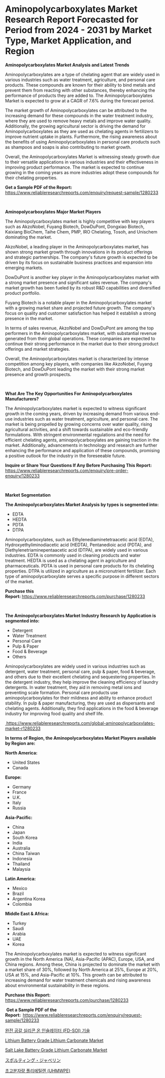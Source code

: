 <p><h1>Aminopolycarboxylates Market Research Report Forecasted for Period from 2024 -  2031 by Market Type, Market Application, and Region</h1></p><p><strong>Aminopolycarboxylates Market Analysis and Latest Trends</strong></p>
<p><p>Aminopolycarboxylates are a type of chelating agent that are widely used in various industries such as water treatment, agriculture, and personal care products. These compounds are known for their ability to bind metals and prevent them from reacting with other substances, thereby enhancing the performance of products they are added to. The Aminopolycarboxylates Market is expected to grow at a CAGR of 7.6% during the forecast period.</p><p>The market growth of Aminopolycarboxylates can be attributed to the increasing demand for these compounds in the water treatment industry, where they are used to remove heavy metals and improve water quality. Additionally, the growing agricultural sector is driving the demand for Aminopolycarboxylates as they are used as chelating agents in fertilizers to improve nutrient uptake in plants. Furthermore, the rising awareness about the benefits of using Aminopolycarboxylates in personal care products such as shampoos and soaps is also contributing to market growth.</p><p>Overall, the Aminopolycarboxylates Market is witnessing steady growth due to their versatile applications in various industries and their effectiveness in improving product performance. The market is expected to continue growing in the coming years as more industries adopt these compounds for their chelating properties.</p></p>
<p><strong>Get a Sample PDF of the Report:&nbsp;</strong> <a href="https://www.reliableresearchreports.com/enquiry/request-sample/1280233">https://www.reliableresearchreports.com/enquiry/request-sample/1280233</a></p>
<p>&nbsp;</p>
<p><strong>Aminopolycarboxylates Major Market Players</strong></p>
<p><p>The Aminopolycarboxylates market is highly competitive with key players such as AkzoNobel, Fuyang Biotech, DowDuPont, Dongxiao Biotech, Kaixiang BioChem, Taihe Chem, PMP, IRO Chelating, Tosoh, and Unischem dominating the market.</p><p>AkzoNobel, a leading player in the Aminopolycarboxylates market, has shown strong market growth through innovations in its product offerings and strategic partnerships. The company's future growth is expected to be driven by its focus on sustainable business practices and expansion into emerging markets.</p><p>DowDuPont is another key player in the Aminopolycarboxylates market with a strong market presence and significant sales revenue. The company's market growth has been fueled by its robust R&D capabilities and diversified product portfolio.</p><p>Fuyang Biotech is a notable player in the Aminopolycarboxylates market with a growing market share and projected future growth. The company's focus on quality and customer satisfaction has helped it establish a strong presence in the market.</p><p>In terms of sales revenue, AkzoNobel and DowDuPont are among the top performers in the Aminopolycarboxylates market, with substantial revenue generated from their global operations. These companies are expected to continue their strong performance in the market due to their strong product offerings and market strategies.</p><p>Overall, the Aminopolycarboxylates market is characterized by intense competition among key players, with companies like AkzoNobel, Fuyang Biotech, and DowDuPont leading the market with their strong market presence and growth prospects.</p></p>
<p>&nbsp;</p>
<p><strong>What Are The Key Opportunities For Aminopolycarboxylates Manufacturers?</strong></p>
<p><p>The Aminopolycarboxylates market is expected to witness significant growth in the coming years, driven by increasing demand from various end-use industries such as water treatment, agriculture, and personal care. The market is being propelled by growing concerns over water quality, rising agricultural activities, and a shift towards sustainable and eco-friendly formulations. With stringent environmental regulations and the need for efficient chelating agents, aminopolycarboxylates are gaining traction in the market. Additionally, advancements in technology and research are further enhancing the performance and application of these compounds, promising a positive outlook for the industry in the foreseeable future.</p></p>
<p><strong>Inquire or Share Your Questions If Any Before Purchasing This Report:</strong> <a href="https://www.reliableresearchreports.com/enquiry/pre-order-enquiry/1280233">https://www.reliableresearchreports.com/enquiry/pre-order-enquiry/1280233</a></p>
<p>&nbsp;</p>
<p><strong>Market Segmentation</strong></p>
<p><strong>The Aminopolycarboxylates Market Analysis by types is segmented into:</strong></p>
<p><ul><li>EDTA</li><li>HEDTA</li><li>PDTA</li><li>DTPA</li></ul></p>
<p><p>Aminopolycarboxylates, such as Ethylenediaminetetraacetic acid (EDTA), Hydroxyethyliminodiacetic acid (HEDTA), Pentanedioic acid (PDTA), and Diethylenetriaminepentaacetic acid (DTPA), are widely used in various industries. EDTA is commonly used in cleaning products and water treatment. HEDTA is used as a chelating agent in agriculture and pharmaceuticals. PDTA is used in personal care products for its chelating properties. DTPA is utilized in agriculture as a micronutrient fertilizer. Each type of aminopolycarboxylate serves a specific purpose in different sectors of the market.</p></p>
<p><strong>Purchase this Report:&nbsp;</strong><a href="https://www.reliableresearchreports.com/purchase/1280233">https://www.reliableresearchreports.com/purchase/1280233</a></p>
<p>&nbsp;</p>
<p><strong>The Aminopolycarboxylates Market Industry Research by Application is segmented into:</strong></p>
<p><ul><li>Detergent</li><li>Water Treatment</li><li>Personal Care</li><li>Pulp & Paper</li><li>Food & Beverage</li><li>Others</li></ul></p>
<p><p>Aminopolycarboxylates are widely used in various industries such as detergent, water treatment, personal care, pulp & paper, food & beverage, and others due to their excellent chelating and sequestering properties. In the detergent industry, they help improve the cleaning efficiency of laundry detergents. In water treatment, they aid in removing metal ions and preventing scale formation. Personal care products use aminopolycarboxylates for their mildness and ability to enhance product stability. In pulp & paper manufacturing, they are used as dispersants and chelating agents. Additionally, they find applications in the food & beverage industry for improving food quality and shelf life.</p></p>
<p><a href="https://www.reliableresearchreports.com/global-aminopolycarboxylates-market-r1280233">&nbsp;https://www.reliableresearchreports.com/global-aminopolycarboxylates-market-r1280233</a></p>
<p><strong>In terms of Region, the Aminopolycarboxylates Market Players available by Region are:</strong></p>
<p>
    <p> <strong> North America: </strong>
        <ul>
            <li>United States</li>
            <li>Canada</li>
        </ul>
        </p> 
    <p> <strong> Europe: </strong>
        <ul>
            <li>Germany</li>
            <li>France</li>
            <li>U.K.</li>
            <li>Italy</li>
            <li>Russia</li>
        </ul>
        </p> 
    <p> <strong> Asia-Pacific: </strong>
        <ul>
            <li>China</li>
            <li>Japan</li>
            <li>South Korea</li>
            <li>India</li>
            <li>Australia</li>
            <li>China Taiwan</li>
            <li>Indonesia</li>
            <li>Thailand</li>
            <li>Malaysia</li>
        </ul>
        </p> 
    <p> <strong> Latin America: </strong>
        <ul>
            <li>Mexico</li>
            <li>Brazil</li>
            <li>Argentina Korea</li>
            <li>Colombia</li>
        </ul>
        </p> 
    <p> <strong> Middle East & Africa: </strong>
        <ul>
            <li>Turkey</li>
            <li>Saudi</li>
            <li>Arabia</li>
            <li>UAE</li>
            <li>Korea</li>
        </ul>
    </p>
    </p>
<p><p>The Aminopolycarboxylates market is expected to witness significant growth in the North America (NA), Asia-Pacific (APAC), Europe, USA, and China regions. Among these, China is projected to dominate the market with a market share of 30%, followed by North America at 25%, Europe at 20%, USA at 15%, and Asia-Pacific at 10%. This growth can be attributed to increasing demand for water treatment chemicals and rising awareness about environmental sustainability in these regions.</p></p>
<p><strong>Purchase this Report: </strong><a href="https://www.reliableresearchreports.com/purchase/1280233">https://www.reliableresearchreports.com/purchase/1280233</a></p>
<p>&nbsp;<strong>Get a Sample PDF of the Report:&nbsp;&nbsp;</strong><a href="https://www.reliableresearchreports.com/enquiry/request-sample/1280233">https://www.reliableresearchreports.com/enquiry/request-sample/1280233</a></p>
<p><strong></strong></p>
<p><p><a href="https://github.com/romeshmittrochakma11/Market-Research-Report-List-1/blob/main/826715889868.md">완전 공갈 실리콘 온 인슐레이터 (FD-SOI) 기술</a></p><p><a href="https://github.com/maudAbbott7/Market-Research-Report-List-1/blob/main/lithium-battery-grade-lithium-carbonate-market.md">Lithium Battery Grade Lithium Carbonate Market</a></p><p><a href="https://github.com/mancsybtousav/Market-Research-Report-List-2/blob/main/salt-lake-battery-grade-lithium-carbonate-market.md">Salt Lake Battery Grade Lithium Carbonate Market</a></p><p><a href="https://github.com/efcvopdgkdx128/Market-Research-Report-List-2/blob/main/881424298404.md">スポルティング・ジャベリン</a></p><p><a href="https://github.com/Marcosoenrt565736/Market-Research-Report-List-1/blob/main/113300089867.md">초고분자량 폴리에틸렌 (UHMWPE)</a></p></p>